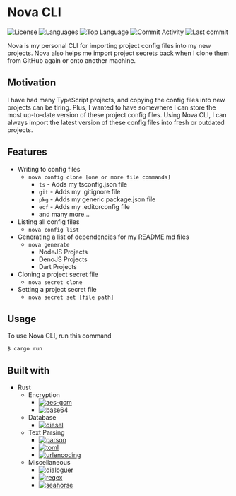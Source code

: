 # Nova CLI

![License](https://img.shields.io/github/license/zS1L3NT/rs-cli-nova?style=for-the-badge) ![Languages](https://img.shields.io/github/languages/count/zS1L3NT/rs-cli-nova?style=for-the-badge) ![Top Language](https://img.shields.io/github/languages/top/zS1L3NT/rs-cli-nova?style=for-the-badge) ![Commit Activity](https://img.shields.io/github/commit-activity/y/zS1L3NT/rs-cli-nova?style=for-the-badge) ![Last commit](https://img.shields.io/github/last-commit/zS1L3NT/rs-cli-nova?style=for-the-badge)

Nova is my personal CLI for importing project config files into my new projects. Nova also helps me import project secrets back when I clone them from GitHub again or onto another machine.

## Motivation

I have had many TypeScript projects, and copying the config files into new projects can be tiring. Plus, I wanted to have somewhere I can store the most up-to-date version of these project config files. Using Nova CLI, I can always import the latest version of these config files into fresh or outdated projects.

## Features

-   Writing to config files
    -   `nova config clone [one or more file commands]`
        -   `ts` - Adds my tsconfig.json file
        -   `git` - Adds my .gitignore file
        -   `pkg` - Adds my generic package.json file
        -   `ecf` - Adds my .editorconfig file
		-   and many more...
-   Listing all config files
    -   `nova config list`
-   Generating a list of dependencies for my README.md files
	-   `nova generate`
		-	NodeJS Projects
		-	DenoJS Projects
		-	Dart Projects
-	Cloning a project secret file
	-	`nova secret clone`
-	Setting a project secret file
	-	`nova secret set [file path]`

## Usage

To use Nova CLI, run this command

```
$ cargo run
```

## Built with

-   Rust
    - Encryption
        -   [![aes-gcm](https://img.shields.io/badge/aes--gcm-0.10.1-blue?style=flat-square)](https://crates.io/crates/aes--gcm/0.10.1)
        -   [![base64](https://img.shields.io/badge/base64-0.13.0-blue?style=flat-square)](https://crates.io/crates/base64/0.13.0)
	- Database
        -   [![diesel](https://img.shields.io/badge/diesel-2.0.0-blue?style=flat-square)](https://crates.io/crates/diesel/2.0.0)
	- Text Parsing
        -   [![parson](https://img.shields.io/badge/parson-1.1.0-blue?style=flat-square)](https://crates.io/crates/parson/1.1.0)
        -   [![toml](https://img.shields.io/badge/toml-0.5.9-blue?style=flat-square)](https://crates.io/crates/toml/0.5.9)
        -   [![urlencoding](https://img.shields.io/badge/urlencoding-2.1.2-blue?style=flat-square)](https://crates.io/crates/urlencoding/2.1.2)
	- Miscellaneous
        -   [![dialoguer](https://img.shields.io/badge/dialoguer-0.10.2-blue?style=flat-square)](https://crates.io/crates/dialoguer/0.10.2)
        -   [![regex](https://img.shields.io/badge/regex-1.6.0-blue?style=flat-square)](https://crates.io/crates/regex/1.6.0)
        -   [![seahorse](https://img.shields.io/badge/seahorse-2.1-blue?style=flat-square)](https://crates.io/crates/seahorse/2.1)